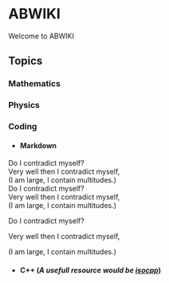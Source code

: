 # ABWIKI
Welcome to ABWIKI 

## Topics

### Mathematics

### Physics

### Coding
* #### Markdown
Do I contradict myself?\
Very well then I contradict myself,\
(I am large, I contain multitudes.)\
Do I contradict myself?  
Very well then I contradict myself,  
(I am large, I contain multitudes.)

Do I contradict myself?

Very well then I contradict myself,

(I am large, I contain multitudes.)

* #### C++ (_A usefull resource would be [isocpp](https://isocpp.org/)_)
